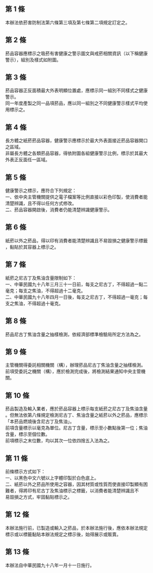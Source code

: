 第 1 條
-------
本辦法依菸害防制法第六條第三項及第七條第二項規定訂定之。

第 2 條
-------
菸品容器應標示之吸菸有害健康之警示圖文與戒菸相關資訊（以下稱健康  
警示），組別及樣式如附圖。

第 3 條
-------
菸品容器正反面積最大外表明顯位置處，應標示同一組別不同樣式之健康  
警示。  
同一年度產製之同一品項菸品，應以同一組別之不同健康警示樣式平均使  
用標示之。

第 4 條
-------
長方體之紙菸菸品容器，健康警示應標示於最大外表面接近菸品容器開口  
之區域。  
非屬長方體之各類菸品容器，得依附圖各組健康警示比例，標示於其最大  
外表正反面任一區域。

第 5 條
-------
健康警示之標示，應符合下列規定：  
一、依中央主管機關提供之電子檔案等比例直接以彩色印製，使消費者能  
    清楚辨識，且不得以任何方式修改。  
二、菸品容器開啟後，消費者仍能清楚辨識健康警示。

第 6 條
-------
紙菸以外之菸品，得以印有消費者能清楚辨識且不易毀損之健康警示標籤  
，黏貼於其容器上標示之。

第 7 條
-------
紙菸之尼古丁及焦油含量限制如下：  
一、中華民國九十八年三月三十一日前，每支之尼古丁，不得超過一點二  
    毫克；每支之焦油，不得超過十二毫克。  
二、中華民國九十八年四月一日後，每支之尼古丁，不得超過一毫克；每  
    支之焦油，不得超過十毫克。

第 8 條
-------
菸品尼古丁焦油含量之抽樣檢測，依經濟部標準檢驗局所定方法為之。

第 9 條
-------
主管機關得委託相關機關（構），辦理菸品尼古丁焦油含量之抽樣檢測。  
前項受委託之機關（構），應於檢測完成後，將檢測結果通知中央主管機  
關。

第 10 條
--------
菸品製造及輸入業者，應於菸品容器上標示每支紙菸之尼古丁及焦油含量  
。但無法依第八條規定檢測尼古丁、焦油含量之紙菸以外之菸品，應標示  
「本菸品燃燒後含尼古丁及焦油」。  
前項含量標示以毫克為單位。尼古丁含量，標示至小數點後第一位；焦油  
含量，標示至個位數。  
前項標示之末位數，均以其次一位依四捨五入法為之。

第 11 條
--------
前條標示方式如下：  
一、以黑色中文六號以上字體印製於白色底上。  
二、紙菸以外之菸品所使用之容器，因其材質或性質而使直接印製顯有困  
    難者，得將印有尼古丁及焦油標示之標籤，以消費者能清楚辨識且不  
    易毀損之方式，牢固黏貼標示之。

第 12 條
--------
本辦法施行前，已製造或輸入之菸品，於本辦法施行後，應依本辦法規定  
標示或以標籤黏貼本辦法規定之標示後，始得展示或販賣。

第 13 條
--------
本辦法自中華民國九十八年一月十一日施行。

